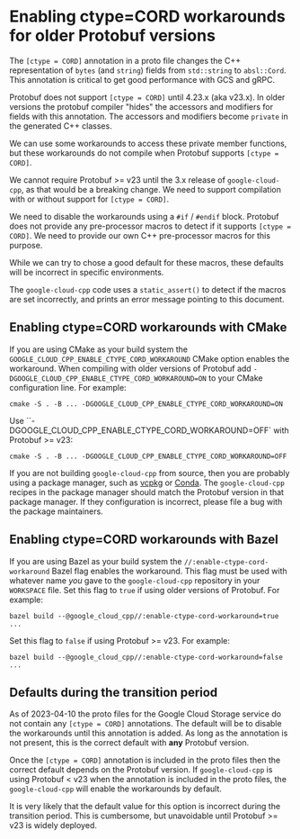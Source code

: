 # Enabling ctype=CORD workarounds for older Protobuf versions

The `[ctype = CORD]` annotation in a proto file changes the C++ representation
of `bytes` (and `string`) fields from `std::string` to `absl::Cord`. This
annotation is critical to get good performance with GCS and gRPC.

Protobuf does not support `[ctype = CORD]` until 4.23.x (aka v23.x). In older
versions the protobuf compiler "hides" the accessors and modifiers for fields
with this annotation. The accessors and modifiers become `private` in the
generated C++ classes.

We can use some workarounds to access these private member functions, but these
workarounds do not compile when Protobuf supports `[ctype = CORD]`.

We cannot require Protobuf >= v23 until the 3.x release of `google-cloud-cpp`,
as that would be a breaking change. We need to support compilation with or
without support for `[ctype = CORD]`.

We need to disable the workarounds using a `#if` / `#endif` block. Protobuf does
not provide any pre-processor macros to detect if it supports `[ctype = CORD]`.
We need to provide our own C++ pre-processor macros for this purpose.

While we can try to chose a good default for these macros, these defaults will
be incorrect in specific environments.

The `google-cloud-cpp` code uses a `static_assert()` to detect if the macros are
set incorrectly, and prints an error message pointing to this document.

## Enabling ctype=CORD workarounds with CMake

If you are using CMake as your build system the
`GOOGLE_CLOUD_CPP_ENABLE_CTYPE_CORD_WORKAROUND` CMake option enables the
workaround. When compiling with older versions of Protobuf add
`-DGOOGLE_CLOUD_CPP_ENABLE_CTYPE_CORD_WORKAROUND=ON` to your CMake configuration
line. For example:

```
cmake -S . -B ... -DGOOGLE_CLOUD_CPP_ENABLE_CTYPE_CORD_WORKAROUND=ON
```

Use \`\`-DGOOGLE_CLOUD_CPP_ENABLE_CTYPE_CORD_WORKAROUND=OFF\` with Protobuf >= v23:

```
cmake -S . -B ... -DGOOGLE_CLOUD_CPP_ENABLE_CTYPE_CORD_WORKAROUND=OFF
```

If you are not building `google-cloud-cpp` from source, then you are probably
using a package manager, such as [vcpkg](https://vcpkg.io)
or [Conda](https://conda.io). The `google-cloud-cpp` recipes in the package
manager should match the Protobuf version in that package manager. If they
configuration is incorrect, please file a bug with the package maintainers.

## Enabling ctype=CORD workarounds with Bazel

If you are using Bazel as your build system the
`//:enable-ctype-cord-workaround` Bazel flag enables the workaround. This flag
must be used with whatever name *you* gave to the `google-cloud-cpp` repository
in your `WORKSPACE` file. Set this flag to `true` if using older versions of
Protobuf. For example:

```
bazel build --@google_cloud_cpp//:enable-ctype-cord-workaround=true ...
```

Set this flag to `false` if using Protobuf >= v23. For example:

```
bazel build --@google_cloud_cpp//:enable-ctype-cord-workaround=false ...
```

## Defaults during the transition period

As of 2023-04-10 the proto files for the Google Cloud Storage service do not
contain any `[ctype = CORD]` annotations. The default will be to disable
the workarounds until this annotation is added. As long as the annotation is
not present, this is the correct default with **any** Protobuf version.

Once the `[ctype = CORD]` annotation is included in the proto files then the
correct default depends on the Protobuf version. If `google-cloud-cpp` is using
Protobuf \< v23 when the annotation is included in the proto files, the
`google-cloud-cpp` will enable the workarounds by default.

It is very likely that the default value for this option is incorrect during
the transition period. This is cumbersome, but unavoidable until Protobuf >= v23
is widely deployed.
